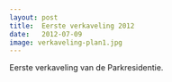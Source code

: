 ```yaml
---
layout: post
title:  Eerste verkaveling 2012
date:   2012-07-09
image: verkaveling-plan1.jpg
---
```


<p class="intro"><span class="dropcap">E</span>erste verkaveling van de Parkresidentie.</p>


